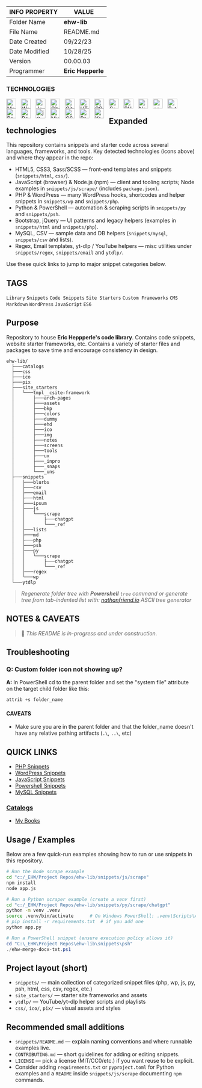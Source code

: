 | INFO PROPERTY | VALUE                                  |
| ------------- | -------------------------------------- |
| Folder Name  | **ehw-lib** |
| File Name     | README.md                              |
| Date Created  | 09/22/23                               |
| Date Modified | 10/28/25                               |
| Version       | 00.00.03                                  |
| Programmer    | **Eric Hepperle**                      |

### TECHNOLOGIES

<img align="left" alt="Markdown" title="Markdown" width="26px" src="https://cdn.jsdelivr.net/gh/devicons/devicon/icons/markdown/markdown-original.svg" style="padding-right:10px;" />

<img align="left" alt="WordPress" title="WordPress" width="26px" src="https://cdn.jsdelivr.net/gh/devicons/devicon/icons/wordpress/wordpress-original.svg" style="padding-right:10px;" />

<img align="left" alt="JavaScript" title="JavaScript" width="26px" src="https://cdn.jsdelivr.net/gh/devicons/devicon/icons/javascript/javascript-original.svg" style="padding-right:10px;" />

<img align="left" alt="Git" title="Git" width="26px" src="https://cdn.jsdelivr.net/gh/devicons/devicon/icons/git/git-original.svg" style="padding-right:10px;" />

<img align="left" alt="GitHub" title="GitHub" width="26px" src="https://user-images.githubusercontent.com/3369400/139448065-39a229ba-4b06-434b-bc67-616e2ed80c8f.png" style="padding-right:10px;" />

<!-- Additional detected technologies -->
<!-- Front-end -->
<img align="left" alt="HTML5" title="HTML5" width="26px" src="https://cdn.jsdelivr.net/gh/devicons/devicon/icons/html5/html5-original.svg" style="padding-right:10px;" />
<img align="left" alt="CSS3" title="CSS3" width="26px" src="https://cdn.jsdelivr.net/gh/devicons/devicon/icons/css3/css3-original.svg" style="padding-right:10px;" />
<img align="left" alt="Sass" title="Sass / SCSS" width="26px" src="https://cdn.jsdelivr.net/gh/devicons/devicon/icons/sass/sass-original.svg" style="padding-right:10px;" />

<!-- Back-end / scripting -->
<img align="left" alt="PHP" title="PHP" width="26px" src="https://cdn.jsdelivr.net/gh/devicons/devicon/icons/php/php-original.svg" style="padding-right:10px;" />
<img align="left" alt="Node.js" title="Node.js" width="26px" src="https://cdn.jsdelivr.net/gh/devicons/devicon/icons/nodejs/nodejs-original.svg" style="padding-right:10px;" />
<img align="left" alt="npm" title="npm" width="26px" src="https://cdn.jsdelivr.net/gh/devicons/devicon/icons/npm/npm-original-wordmark.svg" style="padding-right:10px;" />
<img align="left" alt="Python" title="Python" width="26px" src="https://cdn.jsdelivr.net/gh/devicons/devicon/icons/python/python-original.svg" style="padding-right:10px;" />
<img align="left" alt="PowerShell" title="PowerShell" width="26px" src="https://cdn.jsdelivr.net/gh/devicons/devicon/icons/powershell/powershell-plain.svg" style="padding-right:10px;" />

<!-- UI / helpers / data -->
<img align="left" alt="Bootstrap" title="Bootstrap" width="26px" src="https://cdn.jsdelivr.net/gh/devicons/devicon/icons/bootstrap/bootstrap-plain.svg" style="padding-right:10px;" />
<img align="left" alt="jQuery" title="jQuery" width="26px" src="https://cdn.jsdelivr.net/gh/devicons/devicon/icons/jquery/jquery-original.svg" style="padding-right:10px;" />
<img align="left" alt="MySQL" title="MySQL" width="26px" src="https://cdn.jsdelivr.net/gh/devicons/devicon/icons/mysql/mysql-original.svg" style="padding-right:10px;" />

<!-- Misc / simple-icons via jsDelivr -->
<img align="left" alt="CSV" title="CSV / Data" width="26px" src="https://cdn.jsdelivr.net/npm/simple-icons@v8/icons/csv.svg" style="padding-right:10px;" />
<img align="left" alt="Regex" title="Regex" width="26px" src="https://cdn.jsdelivr.net/npm/simple-icons@v8/icons/regex.svg" style="padding-right:10px;" />
<img align="left" alt="YouTube" title="YouTube / yt-dlp" width="26px" src="https://cdn.jsdelivr.net/npm/simple-icons@v8/icons/youtube.svg" style="padding-right:10px;" />

<br>

## Expanded technologies

This repository contains snippets and starter code across several languages, frameworks, and tools. Key detected technologies (icons above) and where they appear in the repo:

- HTML5, CSS3, Sass/SCSS — front-end templates and snippets (`snippets/html`, `css/`).
- JavaScript (browser) & Node.js (npm) — client and tooling scripts; Node examples in `snippets/js/scrape/` (includes `package.json`).
- PHP & WordPress — many WordPress hooks, shortcodes and helper snippets in `snippets/wp` and `snippets/php`.
- Python & PowerShell — automation & scraping scripts in `snippets/py` and `snippets/psh`.
- Bootstrap, jQuery — UI patterns and legacy helpers (examples in `snippets/html` and `snippets/php`).
- MySQL, CSV — sample data and DB helpers (`snippets/mysql`, `snippets/csv` and lists).
- Regex, Email templates, yt-dlp / YouTube helpers — misc utilities under `snippets/regex`, `snippets/email` and `ytdlp/`.

Use these quick links to jump to major snippet categories below.

## TAGS

`Library` `Snippets` `Code Snippets` `Site Starters` `Custom Frameworks` `CMS` `Markdown` `WordPress` `JavaScript` `ES6`

## Purpose

Repository to house **Eric Heppperle's code library**. Contains code snippets, website starter frameworks, etc. Contains a variety of starter files and packages to save time and encourage consistency in design.


~~~batch
ehw-lib/
  ├───catalogs
  ├───css
  ├───ico
  ├───pix
  ├───site_starters
  │   └───tmpl__csite-framework
  │       ├───arch-pages
  │       ├───assets
  │       ├───bkp
  │       ├───colors
  │       ├───dummy
  │       ├───ehd
  │       ├───ico
  │       ├───img
  │       ├───notes
  │       ├───screens
  │       ├───tools
  │       ├───ux
  │       ├───_inpro
  │       ├───_snaps
  │       └───_uns
  ├───snippets
  │   ├───blurbs
  │   ├───csv
  │   ├───email
  │   ├───html
  │   ├───ipsum
  │   ├───js
  │   │   └───scrape
  │   │       ├───chatgpt
  │   │       └───_ref
  │   ├───lists
  │   ├───md
  │   ├───php
  │   ├───psh
  │   ├───py
  │   │   └───scrape
  │   │       ├───chatgpt
  │   │       └───_ref
  │   ├───regex
  │   └───wp
  └───ytdlp
~~~
> *Regenerate folder tree with **Powershell** `tree` command or generate tree from tab-indented list with: [nathanfriend.io](https://tree.nathanfriend.io/) ASCII tree generator*

## NOTES & CAVEATS

> 🚧 *This README is in-progress and under construction.*

## Troubleshooting

### Q: Custom folder icon not showing up?

**A:** In PowerShell cd to the parent folder and set the "system file" attribute on the target child folder like this:

```powershell
attrib +s folder_name
```

#### CAVEATS

- Make sure you are in the parent folder and that the folder_name doesn't have any relative pathing artifacts (`.\`, `..\`, etc)

## QUICK LINKS

- [PHP Snippets](snippets/php/)
- [WordPress Snippets](snippets/wp/)
- [JavaScript Snippets](snippets/js/)
- [Powershell Snippets](snippets/psh/)
- [MySQL Snippets](snippets/mysql/)

### [Catalogs](/catalogs/index.md)

- [My Books](/catalogs/books-mine.md)

## Usage / Examples

Below are a few quick-run examples showing how to run or use snippets in this repository.

~~~bash
# Run the Node scrape example
cd "c:/_EHW/Project Repos/ehw-lib/snippets/js/scrape"
npm install
node app.js
~~~

~~~bash
# Run a Python scraper example (create a venv first)
cd "c:/_EHW/Project Repos/ehw-lib/snippets/py/scrape/chatgpt"
python -m venv .venv
source .venv/bin/activate      # On Windows PowerShell: .venv\Scripts\Activate.ps1
# pip install -r requirements.txt  # if you add one
python app.py
~~~

~~~powershell
# Run a PowerShell snippet (ensure execution policy allows it)
cd "C:\_EHW\Project Repos\ehw-lib\snippets\psh"
./ehw-merge-docx-txt.ps1
~~~

## Project layout (short)

- `snippets/` — main collection of categorized snippet files (php, wp, js, py, psh, html, css, csv, regex, etc.)
- `site_starters/` — starter site frameworks and assets
- `ytdlp/` — YouTube/yt-dlp helper scripts and playlists
- `css/`, `ico/`, `pix/` — visual assets and styles

## Recommended small additions

- `snippets/README.md` — explain naming conventions and where runnable examples live.
- `CONTRIBUTING.md` — short guidelines for adding or editing snippets.
- `LICENSE` — pick a license (MIT/CC0/etc.) if you want reuse to be explicit.
- Consider adding `requirements.txt` or `pyproject.toml` for Python examples and a `README` inside `snippets/js/scrape` documenting `npm` commands.